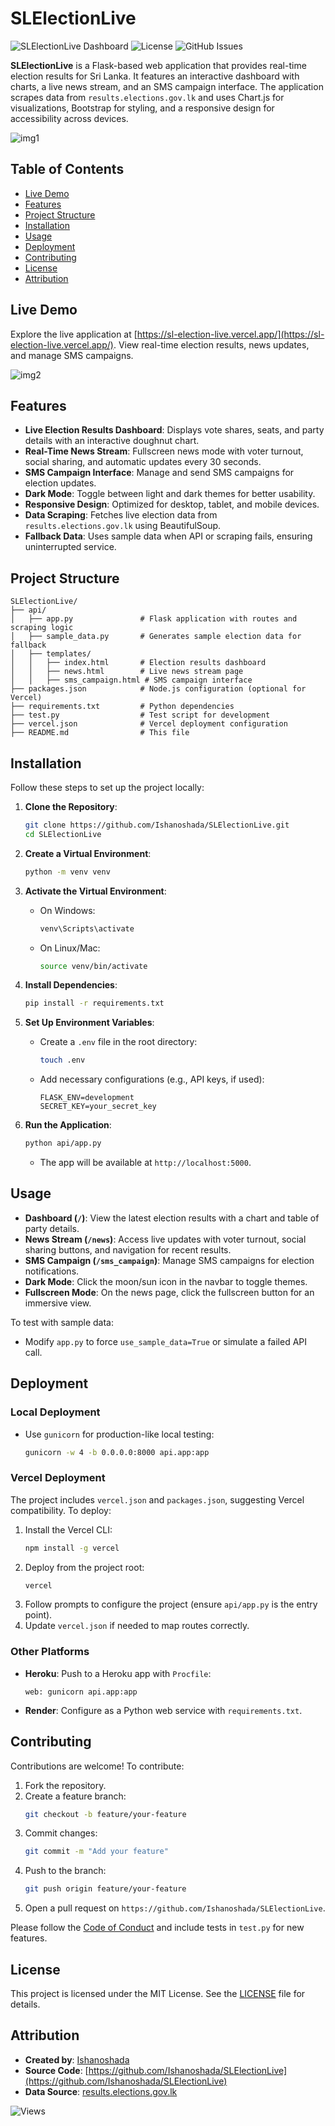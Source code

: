 
# SLElectionLive

![SLElectionLive Dashboard](https://img.shields.io/badge/Flask-3.0.3-blue)
![License](https://img.shields.io/badge/license-MIT-green)
![GitHub Issues](https://img.shields.io/github/issues/Ishanoshada/SLElectionLive)

**SLElectionLive** is a Flask-based web application that provides real-time election results for Sri Lanka. It features an interactive dashboard with charts, a live news stream, and an SMS campaign interface. The application scrapes data from `results.elections.gov.lk` and uses Chart.js for visualizations, Bootstrap for styling, and a responsive design for accessibility across devices.

![img1](https://github.com/Ishanoshada/Ishanoshada/blob/main/ss2/Screenshot%202025-05-07%20203443.png?raw=true)


## Table of Contents
- [Live Demo](#live-demo)
- [Features](#features)
- [Project Structure](#project-structure)
- [Installation](#installation)
- [Usage](#usage)
- [Deployment](#deployment)
- [Contributing](#contributing)
- [License](#license)
- [Attribution](#attribution)


## Live Demo
Explore the live application at [https://sl-election-live.vercel.app/](https://sl-election-live.vercel.app/). View real-time election results, news updates, and manage SMS campaigns. 

![img2](https://github.com/Ishanoshada/Ishanoshada/blob/main/ss2/Screenshot%202025-05-07%20201414.png?raw=true)

## Features
- **Live Election Results Dashboard**: Displays vote shares, seats, and party details with an interactive doughnut chart.
- **Real-Time News Stream**: Fullscreen news mode with voter turnout, social sharing, and automatic updates every 30 seconds.
- **SMS Campaign Interface**: Manage and send SMS campaigns for election updates.
- **Dark Mode**: Toggle between light and dark themes for better usability.
- **Responsive Design**: Optimized for desktop, tablet, and mobile devices.
- **Data Scraping**: Fetches live election data from `results.elections.gov.lk` using BeautifulSoup.
- **Fallback Data**: Uses sample data when API or scraping fails, ensuring uninterrupted service.

## Project Structure
```
SLElectionLive/
├── api/
│   ├── app.py               # Flask application with routes and scraping logic
│   ├── sample_data.py       # Generates sample election data for fallback
│   ├── templates/
│   │   ├── index.html       # Election results dashboard
│   │   ├── news.html        # Live news stream page
│   │   ├── sms_campaign.html # SMS campaign interface
├── packages.json            # Node.js configuration (optional for Vercel)
├── requirements.txt         # Python dependencies
├── test.py                  # Test script for development
├── vercel.json              # Vercel deployment configuration
├── README.md                # This file
```


## Installation
Follow these steps to set up the project locally:

1. **Clone the Repository**:
   ```bash
   git clone https://github.com/Ishanoshada/SLElectionLive.git
   cd SLElectionLive
   ```

2. **Create a Virtual Environment**:
   ```bash
   python -m venv venv
   ```

3. **Activate the Virtual Environment**:
   - On Windows:
     ```bash
     venv\Scripts\activate
     ```
   - On Linux/Mac:
     ```bash
     source venv/bin/activate
     ```

4. **Install Dependencies**:
   ```bash
   pip install -r requirements.txt
   ```

5. **Set Up Environment Variables**:
   - Create a `.env` file in the root directory:
     ```bash
     touch .env
     ```
   - Add necessary configurations (e.g., API keys, if used):
     ```plaintext
     FLASK_ENV=development
     SECRET_KEY=your_secret_key
     ```

6. **Run the Application**:
   ```bash
   python api/app.py
   ```
   - The app will be available at `http://localhost:5000`.

## Usage
- **Dashboard (`/`)**: View the latest election results with a chart and table of party details.
- **News Stream (`/news`)**: Access live updates with voter turnout, social sharing buttons, and navigation for recent results.
- **SMS Campaign (`/sms_campaign`)**: Manage SMS campaigns for election notifications.
- **Dark Mode**: Click the moon/sun icon in the navbar to toggle themes.
- **Fullscreen Mode**: On the news page, click the fullscreen button for an immersive view.

To test with sample data:
- Modify `app.py` to force `use_sample_data=True` or simulate a failed API call.

## Deployment
### Local Deployment
- Use `gunicorn` for production-like local testing:
  ```bash
  gunicorn -w 4 -b 0.0.0.0:8000 api.app:app
  ```

### Vercel Deployment
The project includes `vercel.json` and `packages.json`, suggesting Vercel compatibility. To deploy:
1. Install the Vercel CLI:
   ```bash
   npm install -g vercel
   ```
2. Deploy from the project root:
   ```bash
   vercel
   ```
3. Follow prompts to configure the project (ensure `api/app.py` is the entry point).
4. Update `vercel.json` if needed to map routes correctly.

### Other Platforms
- **Heroku**: Push to a Heroku app with `Procfile`:
  ```plaintext
  web: gunicorn api.app:app
  ```
- **Render**: Configure as a Python web service with `requirements.txt`.

## Contributing
Contributions are welcome! To contribute:
1. Fork the repository.
2. Create a feature branch:
   ```bash
   git checkout -b feature/your-feature
   ```
3. Commit changes:
   ```bash
   git commit -m "Add your feature"
   ```
4. Push to the branch:
   ```bash
   git push origin feature/your-feature
   ```
5. Open a pull request on `https://github.com/Ishanoshada/SLElectionLive`.

Please follow the [Code of Conduct](CODE_OF_CONDUCT.md) and include tests in `test.py` for new features.

## License
This project is licensed under the MIT License. See the [LICENSE](LICENSE) file for details.

## Attribution
- **Created by**: [Ishanoshada](https://github.com/Ishanoshada)
- **Source Code**: [https://github.com/Ishanoshada/SLElectionLive](https://github.com/Ishanoshada/SLElectionLive)
- **Data Source**: [results.elections.gov.lk](https://results.elections.gov.lk)



![Views](https://dynamic-repo-badges.vercel.app/svg/count/6/Repository%20Views/slelectionlive)